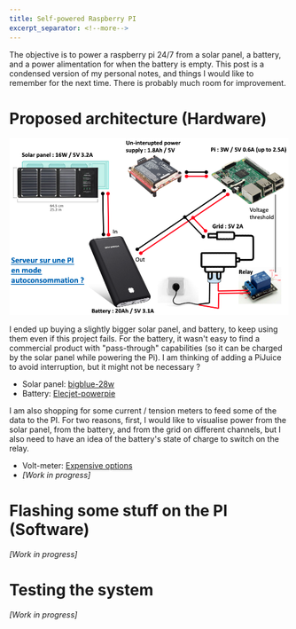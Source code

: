 ```yaml
---
title: Self-powered Raspberry PI
excerpt_separator: <!--more-->
---
```


The objective is to power a raspberry pi 24/7 from a solar panel, a battery, and a power alimentation for when the battery is empty. This post is a condensed version of my personal notes, and things I would like to remember for the next time. There is probably much room for improvement.

<!--more-->
# Proposed architecture (Hardware)
![v2](/assets/image/v2.png)

I ended up buying a slightly bigger solar panel, and battery, to keep using them even if this project fails. For the battery, it wasn't easy to find a commercial product with "pass-through" capabilities (so it can be charged by the solar panel while powering the Pi). I am thinking of adding a PiJuice to avoid interruption, but it might not be necessary ?

* Solar panel: [bigblue-28w](https://cachauffecachauffe.fr/bigblue-28w/)
* Battery: [Elecjet-powerpie](https://www.chargerlab.com/elecjet-powerpie-45w-power-bank-in-depth-review/)

I am also shopping for some current / tension meters to feed some of the data to the PI. For two reasons, first, I would like to visualise power from the solar panel, from the battery, and from the grid on different channels, but I also need to have an idea of the battery's state of charge to switch on the relay.

* Volt-meter: [Expensive options](http://www.yoctopuce.com/EN/products/usb-electrical-sensors/yocto-volt)
* *[Work in progress]*

# Flashing some stuff on the PI (Software)
*[Work in progress]*

# Testing the system
*[Work in progress]*
